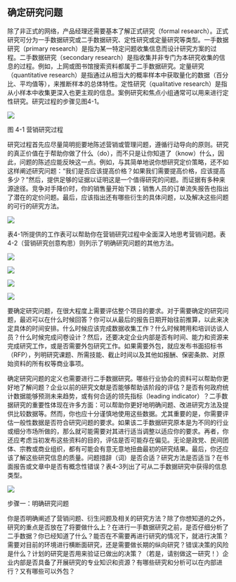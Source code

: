 ## 确定研究问题

除了非正式的网络，产品经理还需要基本了解正式研究（formal research）。正式研究可分为一手数据研究或二手数据研究、定性研究或定量研究等类型。一手数据研究（primary research）是指为某一特定问题收集信息而设计研究方案的过程。二手数据研究（secondary research）是指收集并非专门为本研究收集的信息的过程。例如，上网或图书馆搜索资料都属于二手数据研究。定量研究（quantitative research）是指通过从相当大的概率样本中获取量化的数据（百分比、平均值等），来推断样本的总体特性。定性研究（qualitative research）是指从小样本中收集更深入也更主观的信息。案例研究和焦点小组通常可以用来进行定性研究。研究过程的步骤见图4-1。

![](images/image01233_jpeg)

图 4-1 营销研究过程 

研究过程首先应尽量简明扼要地陈述营销或管理问题，遵循行动导向的原则。研究的真正价值在于帮助你做了什么（do），而不只是让你知道了（know）什么，因此，问题的陈述应能反映这一点。例如，与其简单地说你想研究定价策略，还不如这样阐述研究问题：“我们是否应该提高价格？如果我们需要提高价格，应该提高多少？”然后，提供足够的证据以证明这是一个值得研究的问题。而证据有多种来源途径。竞争对手降价时，你的销售量开始下跌；销售人员的订单流失报告也指出了潜在的定价问题。最后，应该指出还有哪些衍生的具体问题，以及解决这些问题的可行的研究方法。

![](images/image01234_jpeg)

表4-1所提供的工作表可以帮助你在营销研究过程中全面深入地思考营销问题。表4-2（营销研究创意构思）则列示了明确研究问题的其他方法。

![](images/image01235_jpeg)

![](images/image01236_jpeg)

![](images/image01237_jpeg)

![](images/image01238_jpeg)

要确定研究问题，在很大程度上需要评估整个项目的要求。对于需要确定的研究问题，最迟可以在什么时候回答？你可以从最后的报告日期开始往前推算，以此来决定具体的时间安排。什么时候应该完成数据收集工作？什么时候聘用和培训访谈人员？什么时候完成问卷设计？然后，还要决定企业内部是否有时间、能力和资源来完成研究工作，或是否需要外包研究工作。如果需要外包，就应发布书面招标书（RFP），列明研究课题、所需技能、截止时间以及其他如报酬、保密条款、对原始资料的所有权等商业事项。

确定研究问题的定义也需要进行二手数据研究。哪些行业协会的资料可以帮助你更好地了解问题？企业以前的研究文献是否能够帮助该阶段的评估？是否有何政府统计数据能够预测未来趋势，或有何合适的领先指标（leading indicator）？二手数据研究的重要性体现在许多方面：可以帮助你更好地明确问题、改进研究方法及提供比较数据等。然而，你也应十分谨慎地使用这些数据。尤其重要的是，你需要评估一般性数据是否符合研究问题的要求。如果该二手数据研究原本是为不同的行业或细分市场所做的，那么就可能需要对其进行适当调整以适应你的要求。再者，你还应考虑当初发布这些资料的目的，评估是否可能存在偏见。无论是政党、民间团体、宗教或商业组织，都有可能会有意无意地扭曲最初的研究结果。最后，你还应该了解这些研究信息的质量。问题措辞（词）是否合适？研究方法是否适当？在书面报告或文章中是否有概念性错误？表4-3列出了可从二手数据研究中获得的信息类型。

![](images/image01239_jpeg)

步骤一：明确研究问题

你是否明确阐述了营销问题、衍生问题及相关的研究方法？除了你想知道的之外，研究的重点是否放在了将要做什么上？在进行一手数据研究之前，是否仔细分析了二手数据？你已经知道了什么？能否在不需要再进行研究的情况下，就进行决策？需要对目前的环境进行横断面研究，还是需要做长期的纵向研究？错误决策的风险是什么？计划的研究是否用来验证已做出的决策？（若是，请别做这一研究！）企业内部是否具备了开展研究的专业知识和资源？有哪些研究和分析可以在内部进行？又有哪些可以外包？
